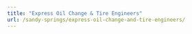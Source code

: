 ```yaml
---
title: "Express Oil Change & Tire Engineers"
url: /sandy-springs/express-oil-change-and-tire-engineers/
---
```


